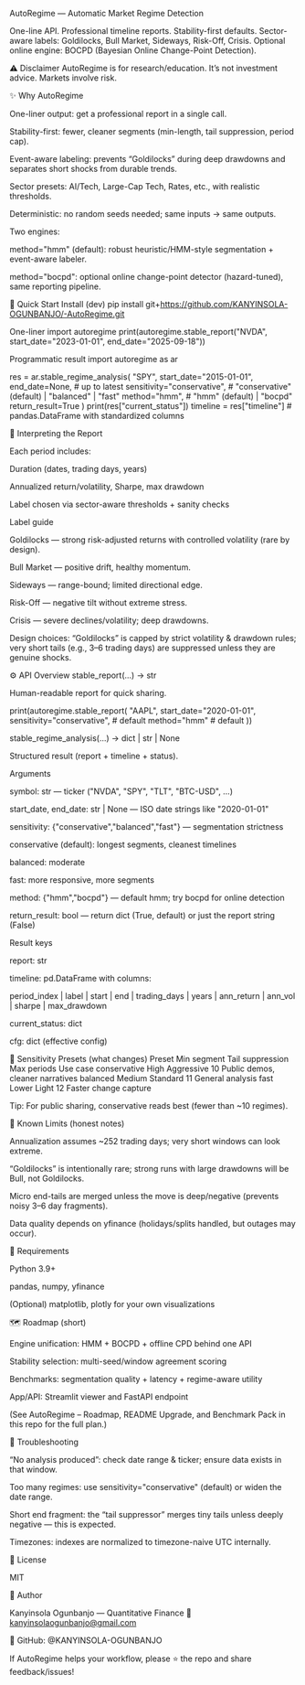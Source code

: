 AutoRegime — Automatic Market Regime Detection

One-line API. Professional timeline reports. Stability-first defaults.
Sector-aware labels: Goldilocks, Bull Market, Sideways, Risk-Off, Crisis.
Optional online engine: BOCPD (Bayesian Online Change-Point Detection).

⚠️ Disclaimer
AutoRegime is for research/education. It’s not investment advice. Markets involve risk.

✨ Why AutoRegime

One-liner output: get a professional report in a single call.

Stability-first: fewer, cleaner segments (min-length, tail suppression, period cap).

Event-aware labeling: prevents “Goldilocks” during deep drawdowns and separates short shocks from durable trends.

Sector presets: AI/Tech, Large-Cap Tech, Rates, etc., with realistic thresholds.

Deterministic: no random seeds needed; same inputs → same outputs.

Two engines:

method="hmm" (default): robust heuristic/HMM-style segmentation + event-aware labeler.

method="bocpd": optional online change-point detector (hazard-tuned), same reporting pipeline.

🚀 Quick Start
Install (dev)
pip install git+https://github.com/KANYINSOLA-OGUNBANJO/-AutoRegime.git

One-liner
import autoregime
print(autoregime.stable_report("NVDA", start_date="2023-01-01", end_date="2025-09-18"))

Programmatic result
import autoregime as ar

res = ar.stable_regime_analysis(
    "SPY",
    start_date="2015-01-01",
    end_date=None,                   # up to latest
    sensitivity="conservative",      # "conservative" (default) | "balanced" | "fast"
    method="hmm",                    # "hmm" (default) | "bocpd"
    return_result=True
)
print(res["current_status"])
timeline = res["timeline"]          # pandas.DataFrame with standardized columns

🧭 Interpreting the Report

Each period includes:

Duration (dates, trading days, years)

Annualized return/volatility, Sharpe, max drawdown

Label chosen via sector-aware thresholds + sanity checks

Label guide

Goldilocks — strong risk-adjusted returns with controlled volatility (rare by design).

Bull Market — positive drift, healthy momentum.

Sideways — range-bound; limited directional edge.

Risk-Off — negative tilt without extreme stress.

Crisis — severe declines/volatility; deep drawdowns.

Design choices: “Goldilocks” is capped by strict volatility & drawdown rules; very short tails (e.g., 3–6 trading days) are suppressed unless they are genuine shocks.

⚙️ API Overview
stable_report(...) -> str

Human-readable report for quick sharing.

print(autoregime.stable_report(
    "AAPL",
    start_date="2020-01-01",
    sensitivity="conservative",  # default
    method="hmm"                 # default
))

stable_regime_analysis(...) -> dict | str | None

Structured result (report + timeline + status).

Arguments

symbol: str — ticker ("NVDA", "SPY", "TLT", "BTC-USD", …)

start_date, end_date: str | None — ISO date strings like "2020-01-01"

sensitivity: {"conservative","balanced","fast"} — segmentation strictness

conservative (default): longest segments, cleanest timelines

balanced: moderate

fast: more responsive, more segments

method: {"hmm","bocpd"} — default hmm; try bocpd for online detection

return_result: bool — return dict (True, default) or just the report string (False)

Result keys

report: str

timeline: pd.DataFrame with columns:

period_index | label | start | end | trading_days | years | ann_return | ann_vol | sharpe | max_drawdown


current_status: dict

cfg: dict (effective config)

🧪 Sensitivity Presets (what changes)
Preset	Min segment	Tail suppression	Max periods	Use case
conservative	High	Aggressive	10	Public demos, cleaner narratives
balanced	Medium	Standard	11	General analysis
fast	Lower	Light	12	Faster change capture

Tip: For public sharing, conservative reads best (fewer than ~10 regimes).

📌 Known Limits (honest notes)

Annualization assumes ~252 trading days; very short windows can look extreme.

“Goldilocks” is intentionally rare; strong runs with large drawdowns will be Bull, not Goldilocks.

Micro end-tails are merged unless the move is deep/negative (prevents noisy 3–6 day fragments).

Data quality depends on yfinance (holidays/splits handled, but outages may occur).

🧱 Requirements

Python 3.9+

pandas, numpy, yfinance

(Optional) matplotlib, plotly for your own visualizations

🗺️ Roadmap (short)

Engine unification: HMM + BOCPD + offline CPD behind one API

Stability selection: multi-seed/window agreement scoring

Benchmarks: segmentation quality + latency + regime-aware utility

App/API: Streamlit viewer and FastAPI endpoint

(See AutoRegime – Roadmap, README Upgrade, and Benchmark Pack in this repo for the full plan.)

🧰 Troubleshooting

“No analysis produced”: check date range & ticker; ensure data exists in that window.

Too many regimes: use sensitivity="conservative" (default) or widen the date range.

Short end fragment: the “tail suppressor” merges tiny tails unless deeply negative — this is expected.

Timezones: indexes are normalized to timezone-naive UTC internally.

📝 License

MIT

👤 Author

Kanyinsola Ogunbanjo — Quantitative Finance
📧 kanyinsolaogunbanjo@gmail.com

🐙 GitHub: @KANYINSOLA-OGUNBANJO

If AutoRegime helps your workflow, please ⭐ the repo and share feedback/issues!
